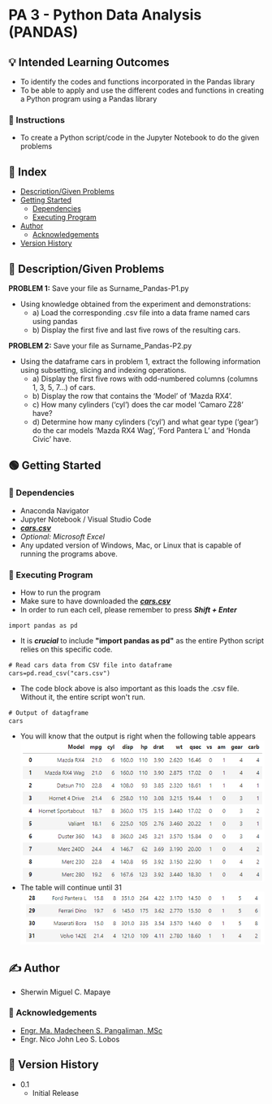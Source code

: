 # PA 3 - Python Data Analysis (PANDAS)

## :bulb: Intended Learning Outcomes
- To identify the codes and functions incorporated in the Pandas library<br>
- To be able to apply and use the different codes and functions in creating a Python program using a Pandas library

### :hammer: Instructions
- To create a Python script/code in the Jupyter Notebook to do the given problems

## :ledger: Index

- [Description/Given Problems](#beginner-descriptiongiven-problems)
- [Getting Started](#green_circle-getting-started)
   - [Dependencies](#electric_plug-dependencies)
   - [Executing Program](#wrench-executing-prorgram)
- [Author](#writing_hand-author)
  - [Acknowledgements](#star2-acknowledgements)
- [Version History](#scroll-version-history)

## :beginner: Description/Given Problems

**PROBLEM 1:** Save your file as Surname_Pandas-P1.py

- Using knowledge obtained from the experiment and demonstrations:
   - a) Load the corresponding .csv file into a data frame named cars using pandas
   - b) Display the first five and last five rows of the resulting cars.

**PROBLEM 2:** Save your file as Surname_Pandas-P2.py

- Using the dataframe cars in problem 1, extract the following information using subsetting, slicing and indexing operations.
   - a) Display the first five rows with odd-numbered columns (columns 1, 3, 5, 7…) of cars.
   - b) Display the row that contains the ‘Model’ of ‘Mazda RX4’.
   - c) How many cylinders (‘cyl’) does the car model ‘Camaro Z28’ have?
   - d) Determine how many cylinders (‘cyl’) and what gear type (‘gear’) do the car models ‘Mazda RX4 Wag’, ‘Ford Pantera L’ and ‘Honda Civic’ have.

## :green_circle: Getting Started

### :electric_plug: Dependencies

* Anaconda Navigator
* Jupyter Notebook / Visual Studio Code
* _**[cars.csv](http://bit.ly/Cars_file)**_
* _Optional: Microsoft Excel_
* Any updated version of Windows, Mac, or Linux that is capable of running the programs above.

### :wrench: Executing Program

* How to run the program
* Make sure to have downloaded the _**[cars.csv](http://bit.ly/Cars_file)**_
* In order to run each cell, please remember to press **_Shift + Enter_**
```
import pandas as pd
```
* It is **_crucial_** to include __"import pandas as pd"__ as the entire Python script relies on this specific code.
```
# Read cars data from CSV file into dataframe
cars=pd.read_csv("cars.csv")
```
* The code block above is also important as this loads the .csv file. Without it, the entire script won't run.
```
# Output of datagframe
cars
```
* You will know that the output is right when the following table appears
![Alt text](table1.png)
* The table will continue until 31
![Alt text](table2.png)

## :writing_hand: Author
* Sherwin Miguel C. Mapaye

### :star2: Acknowledgements
* [Engr. Ma. Madecheen S. Pangaliman, MSc](https://www.ust.edu.ph/profile/pangaliman-ma-madecheen-s)<br>
* Engr. Nico John Leo S. Lobos

## :scroll: Version History
* 0.1
   * Initial Release

